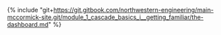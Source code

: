 {% include "git+https://git.gitbook.com/northwestern-engineering/main-mccormick-site.git/module_1_cascade_basics_i__getting_familiar/the-dashboard.md" %}
